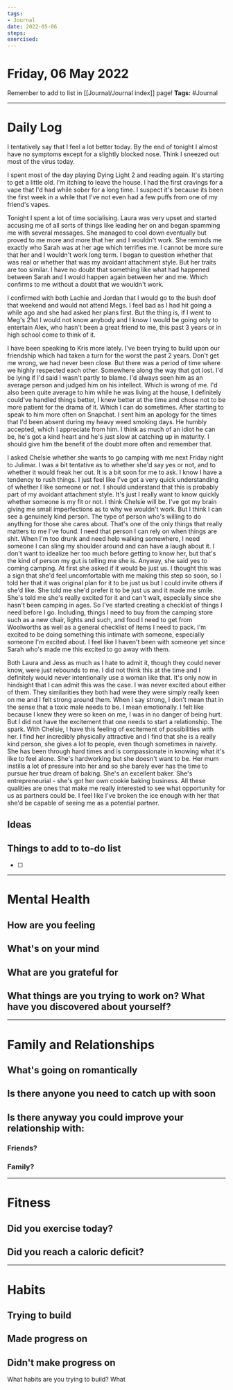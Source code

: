 ```yaml
---
tags: 
- Journal
date: 2022-05-06
steps:
exercised:
---
```

# Friday, 06 May 2022

Remember to add to list in [[Journal/Journal index]] page!
**Tags:** #Journal 

---
# Daily Log
I tentatively say that I feel a lot better today. By the end of tonight I almost have no symptoms except for a slightly blocked nose. Think I sneezed out most of the virus today.

I spent most of the day playing Dying Light 2 and reading again. It's starting to get a little old. I'm itching to leave the house. I had the first cravings for a vape that I'd had while sober for a long time. I suspect it's because its been the first week in a while that I've not even had a few puffs from one of my friend's vapes.

Tonight I spent a lot of time socialising. Laura was very upset and started accusing me of all sorts of things like leading her on and began spamming me with several messages. She managed to cool down eventually but proved to me more and more that her and I wouldn't work. She reminds me exactly who Sarah was at her age which terrifies me. I cannot be more sure that her and I wouldn't work long term. I began to question whether that was real or whether that was my avoidant attachment style. But her traits are too similar. I have no doubt that something like what had happened between Sarah and I would happen again between her and me. Which confirms to me without a doubt that we wouldn't work.

I confirmed with both Lachie and Jordan that I would go to the bush doof that weekend and would not attend Megs. I feel bad as I had hit going a while ago and she had asked her plans first. But the thing is, if I went to Meg's 21st I would not know anybody and I know I would be going only to entertain Alex, who hasn't been a great friend to me, this past 3 years or in high school come to think of it. 

I have been speaking to Kris more lately. I've been trying to build upon our friendship which had taken a turn for the worst the past 2 years. Don't get me wrong, we had never been close. But there was a period of time where we highly respected each other. Somewhere along the way that got lost. I'd be lying if I'd said I wasn't partly to blame. I'd always seen him as an average person and judged him on his intellect. Which is wrong of me. I'd also been quite average to him while he was living at the house, I definitely could've handled things better, I knew better at the time and chose not to be more patient for the drama of it. Which I can do sometimes. After starting to speak to him more often on Snapchat. I sent him an apology for the times that I'd been absent during my heavy weed smoking days. He humbly accepted, which I appreciate from him. I think as much of an idiot he can be, he's got a kind heart and he's just slow at catching up in maturity. I should give him the benefit of the doubt more often and remember that.

I asked Chelsie whether she wants to go camping with me next Friday night to Julimar. I was a bit tentative as to whether she'd say yes or not, and to whether it would freak her out. It is a bit soon for me to ask. I know I have a tendency to rush things. I just feel like I've got a very quick understanding of whether I like someone or not. I should understand that this is probably part of my avoidant attachment style. It's just I really want to know quickly whether someone is my fit or not. I think Chelsie will be. I've got my brain giving me small imperfections as to why we wouldn't work. But I think I can see a genuinely kind person. The type of person who's willing to do anything for those she cares about. That's one of the only things that really matters to me I've found. I need that person I can rely on when things are shit. When I'm too drunk and need help walking somewhere, I need someone I can sling my shoulder around and can have a laugh about it. I don't want to idealize her too much before getting to know her, but that's the kind of person my gut is telling me she is. Anyway, she said yes to coming camping. At first she asked if it would be just us. I thought this was a sign that she'd feel uncomfortable with me making this step so soon, so I told her that it was original plan for it to be just us but I could invite others if she'd like. She told me she'd prefer it to be just us and it made me smile. She's told me she's really excited for it and can't wait, especially since she hasn't been camping in ages. So I've started creating a checklist of things I need before I go. Including, things I need to buy from the camping store such as a new chair, lights and such, and food I need to get from Woolworths as well as a general checklist of items I need to pack. I'm excited to be doing something this intimate with someone, especially someone I'm excited about. I feel like I haven't been with someone yet since Sarah who's made me this excited to go away with them. 

Both Laura and Jess as much as I hate to admit it, though they could never know, were just rebounds to me. I did not think this at the time and I definitely would never intentionally use a woman like that. It's only now in hindsight that I can admit this was the case. I was never excited about either of them. They similarities they both had were they were simply really keen on me and I felt strong around them. When I say strong, I don't mean that in the sense that a toxic male needs to be. I mean emotionally. I felt like because I knew they were so keen on me, I was in no danger of being hurt. But I did not have the excitement that one needs to start a relationship. The spark. With Chelsie, I have this feeling of excitement of possibilities with her. I find her incredibly physically attractive and I find that she is a really kind person, she gives a lot to people, even though sometimes in naivety. She has been through hard times and is compassionate in knowing what it's like to feel alone. She's hardworking but she doesn't want to be. Her mum instills a lot of pressure into her and so she barely ever has the time to pursue her true dream of baking. She's an excellent baker. She's entrepreneurial - she's got her own cookie baking business. All these qualities are ones that make me really interested to see what opportunity for us as partners could be. I feel like I've broken the ice enough with her that she'd be capable of seeing me as a potential partner. 

## Ideas 

## Things to add to to-do list
- [ ] 

---
# Mental Health
## How are you feeling

## What's on your mind

## What are you grateful for

## What things are you trying to work on? What have you discovered about yourself?

---
# Family and Relationships

## What's going on romantically

## Is there anyone you need to catch up with soon

## Is there anyway you could improve your relationship with:
### Friends?

### Family?


---
# Fitness
## Did you exercise today?

## Did you reach a caloric deficit?

---
# Habits
## Trying to build

## Made progress on

## Didn't make progress on
What habits are you trying to build? What


